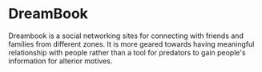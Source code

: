 # DreamBook
Dreambook is a social networking sites for connecting with friends and families from different zones.
It is more geared towards having meaningful relationship with people rather than a tool for predators
to gain people's information for alterior motives.
 

